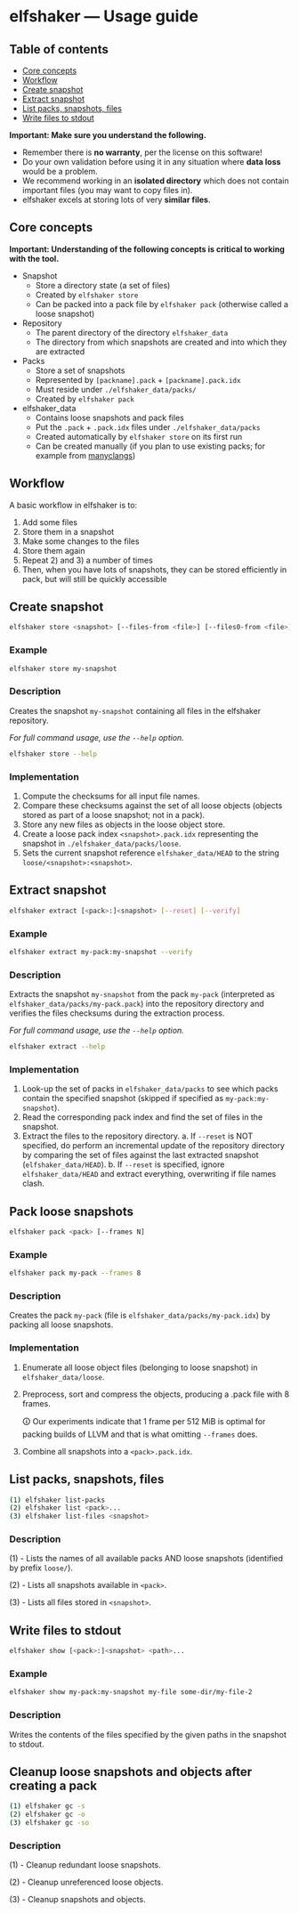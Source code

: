 # elfshaker — Usage guide

## Table of contents
- [Core concepts](#core-concepts)
- [Workflow](#workflow)
- [Create snapshot](#create-snapshot)
- [Extract snapshot](#extract-snapshot)
- [List packs, snapshots, files](#extract-snapshot)
- [Write files to stdout](#write-files-to-stdout)

**Important: Make sure you understand the following.**

- Remember there is **no warranty**, per the license on this software!
- Do your own validation before using it in any situation where **data loss** would be a problem.
- We recommend working in an **isolated directory** which does not contain important files (you may want to copy files in).
- elfshaker excels at storing lots of very **similar files**.

## Core concepts

**Important: Understanding of the following concepts is critical to working with the tool.**

- Snapshot
    - Store a directory state (a set of files)
    - Created by `elfshaker store`
    - Can be packed into a pack file by `elfshaker pack` (otherwise called a loose snapshot)
- Repository
    - The parent directory of the directory `elfshaker_data`
    - The directory from which snapshots are created and into which they are extracted
- Packs
    - Store a set of snapshots
    - Represented by `[packname].pack` + `[packname].pack.idx`
    - Must reside under `./elfshaker_data/packs/`
    - Created by `elfshaker pack`
- elfshaker_data
    - Contains loose snapshots and pack files
    - Put the `.pack` + `.pack.idx` files under `./elfshaker_data/packs`
    - Created automatically by `elfshaker store` on its first run
    - Can be created manually (if you plan to use existing packs; for example from [manyclangs](https://github.com/elfshaker/manyclangs))

## Workflow

A basic workflow in elfshaker is to:
1) Add some files
2) Store them in a snapshot
3) Make some changes to the files
4) Store them again
5) Repeat 2) and 3) a number of times
6) Then, when you have lots of snapshots, they can be stored efficiently in pack, but will still be quickly accessible

## Create snapshot
```bash
elfshaker store <snapshot> [--files-from <file>] [--files0-from <file>]
```

### Example
```bash
elfshaker store my-snapshot
```

### Description
Creates the snapshot `my-snapshot` containing all files in the elfshaker repository.

*For full command usage, use the `--help` option.*
```bash
elfshaker store --help
```

### Implementation
1. Compute the checksums for all input file names.
2. Compare these checksums against the set of all loose objects (objects stored as part of a loose snapshot; not in a pack).
3. Store any new files as objects in the loose object store.
4. Create a loose pack index `<snapshot>.pack.idx` representing the snapshot in `./elfshaker_data/packs/loose`.
5. Sets the current snapshot reference `elfshaker_data/HEAD` to the string `loose/<snapshot>:<snapshot>`.

## Extract snapshot
```bash
elfshaker extract [<pack>:]<snapshot> [--reset] [--verify]
```

### Example
```bash
elfshaker extract my-pack:my-snapshot --verify
```

### Description
Extracts the snapshot `my-snapshot` from the pack `my-pack` (interpreted as `elfshaker_data/packs/my-pack.pack`) into the repository directory and verifies the files checksums during the extraction process.

*For full command usage, use the `--help` option.*
```bash
elfshaker extract --help
```

### Implementation
1. Look-up the set of packs in `elfshaker_data/packs` to see which packs contain the specified snapshot (skipped if specified as `my-pack:my-snapshot`).
2. Read the corresponding pack index and find the set of files in the snapshot.
3. Extract the files to the repository directory.
    a. If `--reset` is NOT specified, do perform an incremental update of the repository directory by comparing the set of files against the last extracted snapshot (`elfshaker_data/HEAD`).
    b. If `--reset` is specified, ignore `elfshaker_data/HEAD` and extract everything, overwriting if file names clash.

## Pack loose snapshots
```bash
elfshaker pack <pack> [--frames N]
```

### Example
```bash
elfshaker pack my-pack --frames 8
```

### Description
Creates the pack `my-pack` (file is `elfshaker_data/packs/my-pack.idx`) by packing all loose snapshots.

### Implementation
1. Enumerate all loose object files (belonging to loose snapshot) in `elfshaker_data/loose`.
2. Preprocess, sort and compress the objects, producing a .pack file with 8 frames.

    🛈 Our experiments indicate that 1 frame per 512 MiB is optimal for packing builds of LLVM and that is what omitting `--frames` does.

3. Combine all snapshots into a `<pack>.pack.idx`.

## List packs, snapshots, files
```bash
(1) elfshaker list-packs
(2) elfshaker list <pack>...
(3) elfshaker list-files <snapshot>
```

### Description
(1) - Lists the names of all available packs AND loose snapshots (identified by prefix `loose/`).

(2) - Lists all snapshots available in `<pack>`.

(3) - Lists all files stored in `<snapshot>`.

## Write files to stdout
```bash
elfshaker show [<pack>:]<snapshot> <path>...
```

### Example
```bash
elfshaker show my-pack:my-snapshot my-file some-dir/my-file-2
```

### Description
Writes the contents of the files specified by the given paths in the snapshot to stdout.

## Cleanup loose snapshots and objects after creating a pack
```bash
(1) elfshaker gc -s
(2) elfshaker gc -o
(3) elfshaker gc -so
```

### Description
(1) - Cleanup redundant loose snapshots.

(2) - Cleanup unreferenced loose objects.

(3) - Cleanup snapshots and objects.
